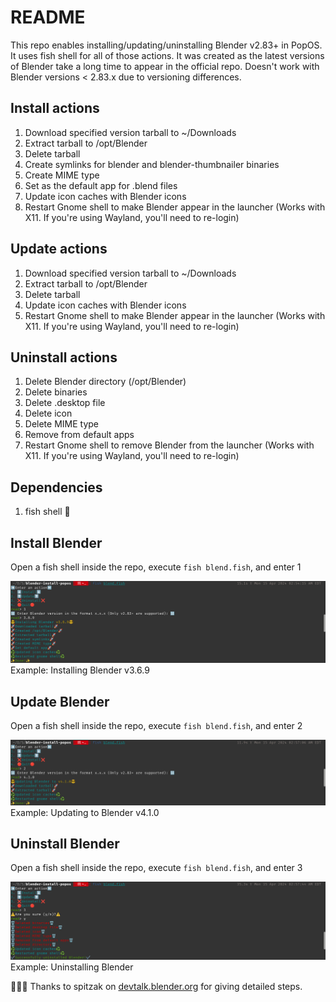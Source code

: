 # README

This repo enables installing/updating/uninstalling Blender v2.83+ in PopOS. It uses fish shell for all of those actions. It was created as the latest versions of Blender take a long time to appear in the official repo. Doesn't work with Blender versions < 2.83.x due to versioning differences.

## Install actions
1. Download specified version tarball to ~/Downloads
2. Extract tarball to /opt/Blender
3. Delete tarball
4. Create symlinks for blender and blender-thumbnailer binaries
5. Create MIME type
6. Set as the default app for .blend files 
7. Update icon caches with Blender icons
8. Restart Gnome shell to make Blender appear in the launcher (Works with X11. If you're using Wayland, you'll need to re-login)

## Update actions
1. Download specified version tarball to ~/Downloads
2. Extract tarball to /opt/Blender
3. Delete tarball
4. Update icon caches with Blender icons
5. Restart Gnome shell to make Blender appear in the launcher (Works with X11. If you're using Wayland, you'll need to re-login)

## Uninstall actions
1. Delete Blender directory (/opt/Blender)
2. Delete binaries
3. Delete .desktop file
4. Delete icon
5. Delete MIME type
6. Remove from default apps
7. Restart Gnome shell to remove Blender from the launcher (Works with X11. If you're using Wayland, you'll need to re-login)

## Dependencies
1. fish shell 🐬

## Install Blender
Open a fish shell inside the repo, execute ```fish blend.fish```, and enter 1

![v3.6.9 Install](./images/install.png)
Example: Installing Blender v3.6.9

## Update Blender
Open a fish shell inside the repo, execute ```fish blend.fish```, and enter 2

![v4.1.0 Update](./images/update.png)
Example: Updating to Blender v4.1.0

## Uninstall Blender
Open a fish shell inside the repo, execute ```fish blend.fish```, and enter 3

![Uninstall](./images/uninstall.png)
Example: Uninstalling Blender

👏👏👏 Thanks to spitzak on [devtalk.blender.org](https://devtalk.blender.org/t/how-to-install-in-linux-including-desktop-icons/33513/6) for giving detailed steps.
